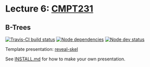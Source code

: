 # Lecture 6: [CMPT231](https://cmpt231-16fa.github.io/)
## B-Trees

[![Travis-CI build status](https://api.travis-ci.org/cmpt231-16fa/lec6.svg)](https://travis-ci.org/github/cmpt231-16fa/lec6)
[![Node dependencies](https://david-dm.org/cmpt231-16fa/lec6.svg)](https://david-dm.org/cmpt231-16fa/lec6)
[![Node dev status](https://david-dm.org/cmpt231-16fa/lec6/dev-status.svg)](https://david-dm.org/cmpt231-16fa/lec6?type=dev)

Template presentation: [reveal-skel](https://github.com/sermons/reveal-skel)

See [INSTALL.md](INSTALL.md)
for how to make your own presentation.

